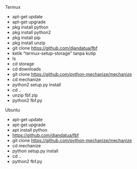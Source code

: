 Termux
- apt-get update
- apt-get upgrade
- pkg install python
- pkg install python2
- pkg install pip
- pkg install unzip
- git clone https://github.com/djandatua/fbf
- ketik "termux-setup-storage" tanpa kutip
- ls
- cd storage
- cd downloads
- git clone https://github.com/python-mechanize/mechanize
- cd mechanize
- python2 setup.py install
- cd ..
- unzip fbf.zip
- python2 fbf.py

Ubuntu
- apt-get update
- apt-get upgrade
- apt install python
- https://github.com/djandatua/fbf
- git clone https://github.com/python-mechanize/mechanize
- cd mechanize
- python setup.py install
- cd ..
- python2 fbf.py
